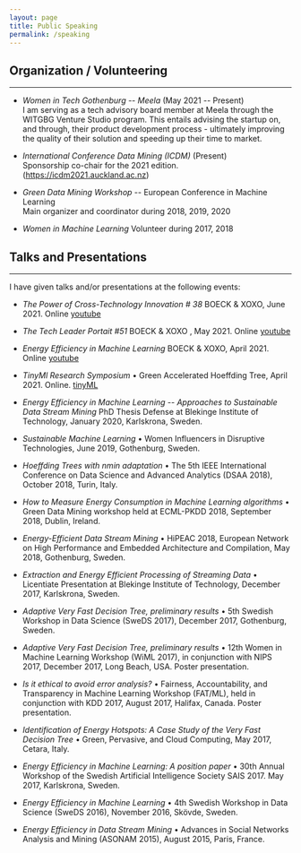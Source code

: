 ```yaml
---
layout: page
title: Public Speaking
permalink: /speaking
---
```


## Organization / Volunteering
---

* *Women in Tech Gothenburg -- Meela* (May 2021 -- Present)\
I am serving as a tech advisory board member at Meela through the WITGBG Venture Studio program. This entails advising the startup on, and through, their product development process - ultimately improving the quality of their solution and speeding up their time to market.

* *International Conference  Data Mining (ICDM)* (Present)\
Sponsorship co-chair for the 2021 edition. (https://icdm2021.auckland.ac.nz)

* *Green Data Mining Workshop* -- European Conference in Machine Learning\
Main organizer and coordinator during 2018, 2019, 2020


* *Women in Machine Learning*
Volunteer during 2017, 2018




## Talks and Presentations
---

I have given talks and/or presentations at the following events:

* *The Power of Cross-Technology Innovation \# 38* BOECK & XOXO, June 2021. Online [youtube](https://youtu.be/uzshNQfYVas)
* *The Tech Leader Portait \#51* BOECK & XOXO , May 2021. Online [youtube](https://youtu.be/BAFUN7S8WxQ)
* *Energy Efficiency in Machine Learning* BOECK & XOXO, April 2021. Online [youtube](https://youtu.be/Ky0h5kgVG8U)
* *TinyMl Research Symposium* • Green Accelerated Hoeffding Tree, April 2021. Online. [tinyML](https://www.tinyml.org/event/research-symposium-2021/)
* *Energy Efficiency in Machine Learning -- Approaches to Sustainable Data Stream Mining* PhD Thesis Defense at Blekinge Institute of Technology, January 2020, Karlskrona, Sweden.


* *Sustainable Machine Learning* • Women Influencers in Disruptive Technologies, June 2019, Gothenburg, Sweden.
* *Hoeffding Trees with nmin adaptation* • The 5th IEEE International Conference on Data Science and Advanced Analytics (DSAA 2018), October 2018, Turin, Italy.

* *How to Measure Energy Consumption in Machine Learning algorithms* • Green Data Mining workshop held at ECML-PKDD 2018, September 2018, Dublin, Ireland.

* *Energy-Efficient Data Stream Mining* • HiPEAC 2018, European Network on High Performance and Embedded Architecture and Compilation, May 2018, Gothenburg, Sweden.

* *Extraction and Energy Efficient Processing of Streaming Data* • Licentiate Presentation at Blekinge Institute of Technology, December 2017, Karlskrona, Sweden.

* *Adaptive Very Fast Decision Tree, preliminary results* • 5th Swedish Workshop in Data Science (SweDS 2017), December 2017, Gothenburg, Sweden.

* *Adaptive Very Fast Decision Tree, preliminary results* • 12th Women in Machine Learning Workshop (WiML 2017), in conjunction with NIPS 2017, December 2017, Long Beach, USA. Poster presentation.

* *Is it ethical to avoid error analysis?* • Fairness, Accountability, and Transparency in Machine Learning Workshop (FAT/ML), held in conjunction with KDD 2017, August 2017, Halifax, Canada. Poster presentation.

* *Identification of Energy Hotspots: A Case Study of the Very Fast Decision Tree* • Green, Pervasive, and Cloud Computing, May 2017, Cetara, Italy.

* *Energy Efficiency in Machine Learning: A position paper* • 30th Annual Workshop of the Swedish Artificial Intelligence Society SAIS 2017. May 2017, Karlskrona, Sweden.

* *Energy Efficiency in Machine Learning* • 4th Swedish Workshop in Data Science (SweDS 2016), November 2016, Skövde, Sweden.

* *Energy Efficiency in Data Stream Mining* • Advances in Social Networks Analysis and Mining (ASONAM 2015), August 2015, Paris, France.
